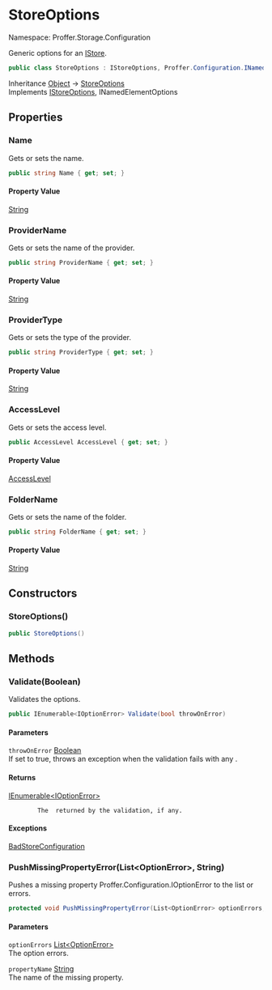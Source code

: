 # StoreOptions

Namespace: Proffer.Storage.Configuration

Generic options for an [IStore](./proffer.storage.istore).

```csharp
public class StoreOptions : IStoreOptions, Proffer.Configuration.INamedElementOptions
```

Inheritance [Object](https://docs.microsoft.com/en-us/dotnet/api/system.object) → [StoreOptions](./proffer.storage.configuration.storeoptions)<br>
Implements [IStoreOptions](./proffer.storage.configuration.istoreoptions), INamedElementOptions

## Properties

### **Name**

Gets or sets the name.

```csharp
public string Name { get; set; }
```

#### Property Value

[String](https://docs.microsoft.com/en-us/dotnet/api/system.string)<br>

### **ProviderName**

Gets or sets the name of the provider.

```csharp
public string ProviderName { get; set; }
```

#### Property Value

[String](https://docs.microsoft.com/en-us/dotnet/api/system.string)<br>

### **ProviderType**

Gets or sets the type of the provider.

```csharp
public string ProviderType { get; set; }
```

#### Property Value

[String](https://docs.microsoft.com/en-us/dotnet/api/system.string)<br>

### **AccessLevel**

Gets or sets the access level.

```csharp
public AccessLevel AccessLevel { get; set; }
```

#### Property Value

[AccessLevel](./proffer.storage.configuration.accesslevel)<br>

### **FolderName**

Gets or sets the name of the folder.

```csharp
public string FolderName { get; set; }
```

#### Property Value

[String](https://docs.microsoft.com/en-us/dotnet/api/system.string)<br>

## Constructors

### **StoreOptions()**



```csharp
public StoreOptions()
```

## Methods

### **Validate(Boolean)**

Validates the options.

```csharp
public IEnumerable<IOptionError> Validate(bool throwOnError)
```

#### Parameters

`throwOnError` [Boolean](https://docs.microsoft.com/en-us/dotnet/api/system.boolean)<br>
If set to true, throws an exception when the validation fails with any .

#### Returns

[IEnumerable&lt;IOptionError&gt;](https://docs.microsoft.com/en-us/dotnet/api/system.collections.generic.ienumerable-1)<br>

            The  returned by the validation, if any.

#### Exceptions

[BadStoreConfiguration](./proffer.storage.exceptions.badstoreconfiguration)<br>

### **PushMissingPropertyError(List&lt;OptionError&gt;, String)**

Pushes a missing property Proffer.Configuration.IOptionError to the list or errors.

```csharp
protected void PushMissingPropertyError(List<OptionError> optionErrors, string propertyName)
```

#### Parameters

`optionErrors` [List&lt;OptionError&gt;](https://docs.microsoft.com/en-us/dotnet/api/system.collections.generic.list-1)<br>
The option errors.

`propertyName` [String](https://docs.microsoft.com/en-us/dotnet/api/system.string)<br>
The name of the missing property.
